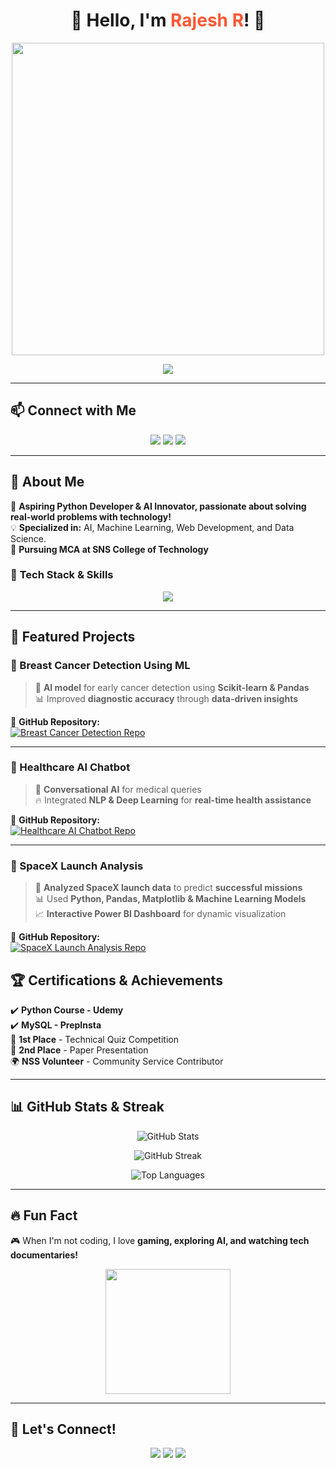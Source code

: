 <h1 align="center">🚀 Hello, I'm <span style="color: #ff5733">Rajesh R</span>! 🌟</h1>

<p align="center">
  <img src="https://media.giphy.com/media/RbDKaczqWovIugyJmW/giphy.gif" width="500"/>
</p>


<p align="center">
  <img src="https://readme-typing-svg.herokuapp.com?font=Fira+Code&size=22&duration=3000&pause=500&color=FF5733&center=true&vCenter=true&multiline=true&width=800&height=100&lines=🚀+Python+Developer+%7C+ML+Enthusiast;💡+Creating+AI-Powered+Innovations;🌐+Exploring+Web+Technologies" />
</p>



---

## 📫 **Connect with Me**
<p align="center">
  <a href="mailto:rajeshr30072002@gmail.com"><img src="https://img.shields.io/badge/Email-rajeshr30072002%40gmail.com-red?style=for-the-badge&logo=gmail" /></a>
  <a href="https://linkedin.com/in/rajeshradha"><img src="https://img.shields.io/badge/LinkedIn-rajeshradha-blue?style=for-the-badge&logo=linkedin" /></a>
  <a href="https://github.com/RajeshR005"><img src="https://img.shields.io/badge/GitHub-RajeshR005-black?style=for-the-badge&logo=github" /></a>
</p>

---

## 🚀 **About Me**  
🎯 **Aspiring Python Developer & AI Innovator, passionate about solving real-world problems with technology!**  
💡 **Specialized in:** AI, Machine Learning, Web Development, and Data Science.  
📍 **Pursuing MCA at SNS College of Technology**  

### 🎨 **Tech Stack & Skills**
<p align="center">
  <img src="https://skillicons.dev/icons?i=python,mysql,html,css,js,figma,git,github,powerbi&theme=light" />
</p>

---

## 🌟 **Featured Projects**  

### 🚀 Breast Cancer Detection Using ML  
> 🏥 **AI model** for early cancer detection using **Scikit-learn & Pandas**  
> 📊 Improved **diagnostic accuracy** through **data-driven insights**  

🔗 **GitHub Repository:**  
[![Breast Cancer Detection Repo](https://img.shields.io/badge/GitHub-Repository-blue?style=for-the-badge&logo=github)](https://github.com/RajeshR005/breast-cancer-detection)  

---

### 🤖 Healthcare AI Chatbot  
> 💬 **Conversational AI** for medical queries  
> 🔥 Integrated **NLP & Deep Learning** for **real-time health assistance**  

🔗 **GitHub Repository:**  
[![Healthcare AI Chatbot Repo](https://img.shields.io/badge/GitHub-Repository-blue?style=for-the-badge&logo=github)](https://github.com/RajeshR005/healthcare-chatbot)  

---

### 🚀 SpaceX Launch Analysis  
> 📡 **Analyzed SpaceX launch data** to predict **successful missions**  
> 📊 Used **Python, Pandas, Matplotlib & Machine Learning Models**  
> 📈 **Interactive Power BI Dashboard** for dynamic visualization  

🔗 **GitHub Repository:**  
[![SpaceX Launch Analysis Repo](https://img.shields.io/badge/GitHub-Repository-blue?style=for-the-badge&logo=github)](https://github.com/RajeshR005/SpaceX-Launch-Analysis)  


## 🏆 **Certifications & Achievements**  
✔️ **Python Course - Udemy**  
✔️ **MySQL - PrepInsta**  
🏅 **1st Place** - Technical Quiz Competition  
📜 **2nd Place** - Paper Presentation  
🌍 **NSS Volunteer** - Community Service Contributor  

---

## 📊 **GitHub Stats & Streak**  
<p align="center">
  <img src="https://github-readme-stats.vercel.app/api?username=RajeshR005&show_icons=true&theme=radical" alt="GitHub Stats" />
</p>
<p align="center">
  <img src="https://github-readme-streak-stats.herokuapp.com/?user=RajeshR005&theme=radical" alt="GitHub Streak" />
</p>
<p align="center">
  <img src="https://github-readme-stats.vercel.app/api/top-langs/?username=RajeshR005&layout=compact&theme=radical" alt="Top Languages" />
</p>

---

## 🔥 **Fun Fact**  
🎮 When I'm not coding, I love **gaming, exploring AI, and watching tech documentaries!**  

<p align="center">
  <img src="https://media.giphy.com/media/jRf5fsn8G6YaogAWxn/giphy.gif" width="200"/>
</p>

---

## 🤝 **Let's Connect!**  
<p align="center">
  <a href="https://linkedin.com/in/rajeshradha"><img src="https://img.shields.io/badge/LinkedIn-rajeshradha-blue?style=for-the-badge&logo=linkedin" /></a>
  <a href="https://github.com/RajeshR005"><img src="https://img.shields.io/badge/GitHub-RajeshR005-black?style=for-the-badge&logo=github" /></a>
  <a href="mailto:rajeshr30072002@gmail.com"><img src="https://img.shields.io/badge/Email-rajeshr30072002%40gmail.com-red?style=for-the-badge&logo=gmail" /></a>
</p>



